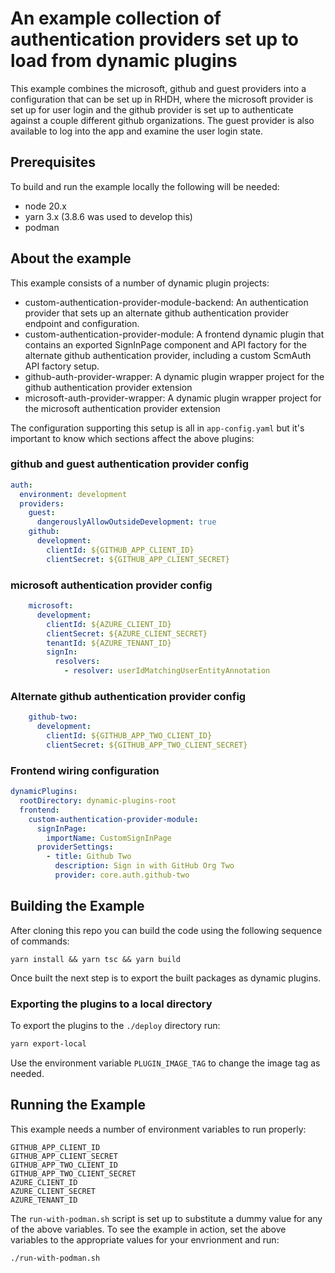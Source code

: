 # An example collection of authentication providers set up to load from dynamic plugins

This example combines the microsoft, github and guest providers into a configuration that can be set up in RHDH, where the microsoft provider is set up for user login and the github provider is set up to authenticate against a couple different github organizations.  The guest provider is also available to log into the app and examine the user login state.

## Prerequisites

To build and run the example locally the following will be needed:

- node 20.x
- yarn 3.x (3.8.6 was used to develop this)
- podman

## About the example

This example consists of a number of dynamic plugin projects:

- custom-authentication-provider-module-backend: An authentication provider that sets up an alternate github authentication provider endpoint and configuration.
- custom-authentication-provider-module: A frontend dynamic plugin that contains an exported SignInPage component and API factory for the alternate github authentication provider, including a custom ScmAuth API factory setup.
- github-auth-provider-wrapper: A dynamic plugin wrapper project for the github authentication provider extension
- microsoft-auth-provider-wrapper: A dynamic plugin wrapper project for the microsoft authentication provider extension

The configuration supporting this setup is all in `app-config.yaml` but it's important to know which sections affect the above plugins:

### github and guest authentication provider config

```yaml
auth:
  environment: development  
  providers:
    guest:
      dangerouslyAllowOutsideDevelopment: true
    github:
      development:
        clientId: ${GITHUB_APP_CLIENT_ID}
        clientSecret: ${GITHUB_APP_CLIENT_SECRET}
```

### microsoft authentication provider config

```yaml
    microsoft:
      development:
        clientId: ${AZURE_CLIENT_ID}
        clientSecret: ${AZURE_CLIENT_SECRET}
        tenantId: ${AZURE_TENANT_ID}
        signIn:
          resolvers:
            - resolver: userIdMatchingUserEntityAnnotation
```

### Alternate github authentication provider config

```yaml
    github-two:
      development:
        clientId: ${GITHUB_APP_TWO_CLIENT_ID}
        clientSecret: ${GITHUB_APP_TWO_CLIENT_SECRET}
```

### Frontend wiring configuration

```yaml
dynamicPlugins:
  rootDirectory: dynamic-plugins-root
  frontend:
    custom-authentication-provider-module:
      signInPage:
        importName: CustomSignInPage
      providerSettings:
        - title: Github Two
          description: Sign in with GitHub Org Two
          provider: core.auth.github-two
```

## Building the Example

After cloning this repo you can build the code using the following sequence of commands:

`yarn install && yarn tsc && yarn build`

Once built the next step is to export the built packages as dynamic plugins.

### Exporting the plugins to a local directory

To export the plugins to the `./deploy` directory run:

```bash
yarn export-local
```

Use the environment variable `PLUGIN_IMAGE_TAG` to change the image tag as needed.

## Running the Example

This example needs a number of environment variables to run properly:

```text
GITHUB_APP_CLIENT_ID
GITHUB_APP_CLIENT_SECRET
GITHUB_APP_TWO_CLIENT_ID
GITHUB_APP_TWO_CLIENT_SECRET
AZURE_CLIENT_ID
AZURE_CLIENT_SECRET
AZURE_TENANT_ID
```

The `run-with-podman.sh` script is set up to substitute a dummy value for any of the above variables.  To see the example in action, set the above variables to the appropriate values for your envrionment and run:

```bash
./run-with-podman.sh
```
